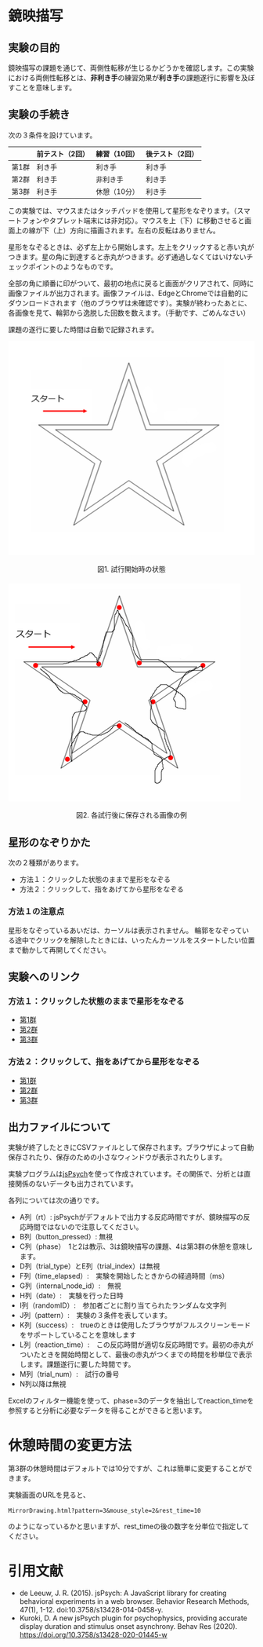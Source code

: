 # 鏡映描写

## 実験の目的

鏡映描写の課題を通じて、両側性転移が生じるかどうかを確認します。この実験における両側性転移とは、**非利き手**の練習効果が**利き手**の課題遂行に影響を及ぼすことを意味します。

## 実験の手続き

次の３条件を設けています。

| | 前テスト（2回） | 練習（10回） | 後テスト（2回） |
----|----|----|---- 
| 第1群 | 利き手 | 利き手 | 利き手 |
| 第2群 | 利き手 | 非利き手 | 利き手 |
| 第3群 | 利き手 | 休憩（10分） | 利き手 |

この実験では、マウスまたはタッチパッドを使用して星形をなぞります。（スマートフォンやタブレット端末には非対応）。マウスを上（下）に移動させると画面上の線が下（上）方向に描画されます。左右の反転はありません。

星形をなぞるときは、必ず左上から開始します。左上をクリックすると赤い丸がつきます。星の角に到達すると赤丸がつきます。必ず通過しなくてはいけないチェックポイントのようなものです。

全部の角に順番に印がついて、最初の地点に戻ると画面がクリアされて、同時に画像ファイルが出力されます。画像ファイルは、EdgeとChromeでは自動的にダウンロードされます（他のブラウザは未確認です）。実験が終わったあとに、各画像を見て、輪郭から逸脱した回数を数えます。（手動です、ごめんなさい）

課題の遂行に要した時間は自動で記録されます。

![スタート時の画像](start_img_for_manual.png "スタート時の画像")

<div style="text-align: center; margin-bottom: 20px">図1. 試行開始時の状態</div>
 
![出力される画像のサンプル](result_for_manual.png "出力される画像のサンプル")

<div style="text-align: center; margin-bottom: 20px">図2. 各試行後に保存される画像の例</div>

## 星形のなぞりかた

次の２種類があります。

- 方法１：クリックした状態のままで星形をなぞる
- 方法２：クリックして、指をあげてから星形をなぞる

### 方法１の注意点

星形をなぞっているあいだは、カーソルは表示されません。
輪郭をなぞっている途中でクリックを解除したときには、いったんカーソルをスタートしたい位置まで動かして再開してください。

## 実験へのリンク

### 方法１：クリックした状態のままで星形をなぞる

- [第1群](MirrorDrawing.html?pattern=1&mouse_style=1)
- [第2群](MirrorDrawing.html?pattern=2&mouse_style=1)
- [第3群](MirrorDrawing.html?pattern=3&mouse_style=1&rest_time=10)

### 方法２：クリックして、指をあげてから星形をなぞる

- [第1群](MirrorDrawing.html?pattern=1&mouse_style=2)
- [第2群](MirrorDrawing.html?pattern=2&mouse_style=2)
- [第3群](MirrorDrawing.html?pattern=3&mouse_style=2&rest_time=10)

## 出⼒ファイルについて

実験が終了したときにCSVファイルとして保存されます。ブラウザによって自動保存されたり、保存のための小さなウィンドウが表示されたりします。

実験プログラムは[jsPsych](https://www.jspsych.org/)を使って作成されています。その関係で、分析とは直接関係のないデータも出力されています。

各列については次の通りです。

- A列（rt）: jsPsychがデフォルトで出力する反応時間ですが、鏡映描写の反応時間ではないので注意してください。
- B列（button_pressed）: 無視
- C列（phase）　1と2は教示、3は鏡映描写の課題、4は第3群の休憩を意味します。
- D列（trial_type）とE列（trial_index）は無視
- F列（time_elapsed）:　実験を開始したときからの経過時間（ms）
- G列（internal_node_id）:　無視
- H列（date）:　実験を行った日時
- I列（randomID）:　参加者ごとに割り当てられたランダムな文字列
- J列（pattern）:　実験の３条件を表しています。
- K列（success）:　trueのときは使用したブラウザがフルスクリーンモードをサポートしていることを意味します
- L列（reaction_time）:　この反応時間が適切な反応時間です。最初の赤丸がついたときを開始時間として、最後の赤丸がつくまでの時間を秒単位で表示します。課題遂行に要した時間です。
- M列（trial_num）:　試行の番号
- N列以降は無視

Excelのフィルター機能を使って、phase=3のデータを抽出してreaction_timeを参照すると分析に必要なデータを得ることができると思います。

# 休憩時間の変更方法

第3群の休憩時間はデフォルトでは10分ですが、これは簡単に変更することができます。

実験画面のURLを見ると、

```
MirrorDrawing.html?pattern=3&mouse_style=2&rest_time=10
```

のようになっているかと思いますが、rest_timeの後の数字を分単位で指定してください。


# 引用文献
- de Leeuw, J. R. (2015). jsPsych: A JavaScript library for creating behavioral experiments in a web browser. Behavior Research Methods, 47(1), 1-12. doi:10.3758/s13428-014-0458-y.
- Kuroki, D. A new jsPsych plugin for psychophysics, providing accurate display duration and stimulus onset asynchrony. Behav Res (2020). https://doi.org/10.3758/s13428-020-01445-w
